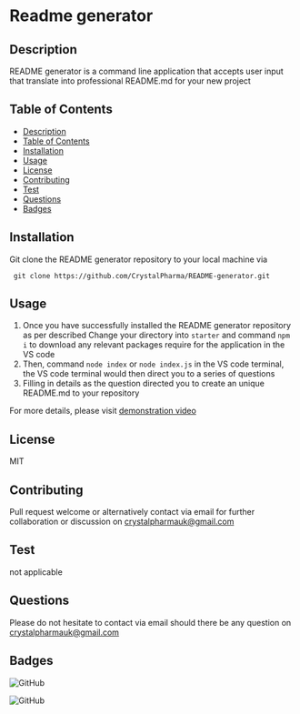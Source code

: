 # Readme generator
## Description
README generator is a command line application that accepts user input that translate into professional README.md for your new project
    
## Table of Contents
- [Description](#Description)
- [Table of Contents](#Table-of-Contents)
- [Installation](#Installation)
- [Usage](#Usage)
- [License](#License)
- [Contributing](#Contributing)
- [Test](#Test)
- [Questions](#Questions)
- [Badges](#Badges)

## Installation
 Git clone the README generator repository to your local machine via 

   
     git clone https://github.com/CrystalPharma/README-generator.git
    
## Usage
1. Once you have successfully installed the README generator repository as per described
Change your directory into `starter` and command `npm i` to download any relevant packages require for the application in the VS code 
2. Then, command `node index` or `node index.js` in the VS code terminal, the VS code terminal would then direct you to a series of questions 
3. Filling in details as the question directed you to create an unique README.md to your repository

For more details, please visit <a href="https://drive.google.com/file/d/1vaPkgNie1x6SyHwiminI4ojs12Uw224u/view?usp=sharing> demonstration" target="_blank">demonstration video</a>


## License
MIT
    
## Contributing
Pull request welcome or alternatively contact via email for further collaboration or discussion on crystalpharmauk@gmail.com
    
## Test
not applicable
    
## Questions
Please do not hesitate to contact via email should there be any question on crystalpharmauk@gmail.com

## Badges
![GitHub](https://img.shields.io/github/languages/top/CrystalPharma/README-generator)

![GitHub](https://img.shields.io/github/license/CrystalPharma/README-generator)

